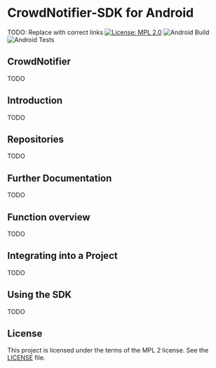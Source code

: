 # CrowdNotifier-SDK for Android
TODO: Replace with correct links
[![License: MPL 2.0](https://img.shields.io/badge/License-MPL%202.0-brightgreen.svg)](https://github.com/DP-3T/dp3t-sdk-android/blob/master/LICENSE)
![Android Build](https://github.com/DP-3T/dp3t-sdk-android/workflows/Android%20Build/badge.svg)
![Android Tests](https://github.com/DP-3T/dp3t-sdk-android/workflows/Android%20Tests/badge.svg)

## CrowdNotifier
TODO

## Introduction
TODO

## Repositories
TODO

## Further Documentation
TODO

## Function overview
TODO

## Integrating into a Project
TODO

## Using the SDK
TODO

## License
This project is licensed under the terms of the MPL 2 license. See the [LICENSE](LICENSE) file.
